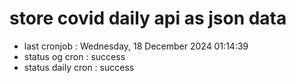 # store covid daily api as json data

- last cronjob : Wednesday, 18 December 2024 01:14:39
- status og cron : success
- status daily cron : success
      
      